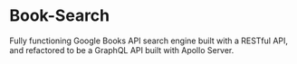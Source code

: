 # Book-Search
Fully functioning Google Books API search engine built with a RESTful API, and refactored to be a GraphQL API built with Apollo Server.
